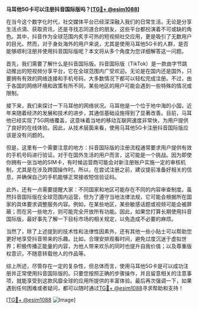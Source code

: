 **马耳他5G卡可以注册抖音国际版吗？[[TG💪+ @esim1088](https://t.me/s/esim1088)]**

在当今这个数字化时代，社交媒体平台已经深深融入我们的日常生活。无论是分享生活点滴、获取资讯，还是寻找志同道合的朋友，这些平台都扮演着不可或缺的角色。其中，抖音作为全球范围内炙手可热的短视频社交应用，更是吸引了无数用户的目光。然而，对于身处海外的用户来说，尤其是使用马耳他5G卡的人群，是否能够顺利注册并使用抖音国际版呢？本文将从多个角度为您详细解答这一问题。

首先，我们需要了解什么是抖音国际版。抖音国际版（TikTok）是一款由字节跳动推出的短视频分享平台，它在全球范围内广受欢迎。无论是在国内还是国外，只要拥有有效的网络连接和手机号码，大多数情况下都可以轻松完成注册。不过，由于各国的网络环境和政策有所不同，某些地区的用户可能会遇到一些特殊的情况或限制。

接下来，我们来探讨一下马耳他的网络状况。马耳他是一个位于地中海的小国，近年来随着经济的发展和技术的进步，其通信基础设施得到了显著改善。目前，马耳他已经实现了5G网络覆盖，这意味着当地的移动互联网速度非常快，为用户提供了良好的在线体验。因此，从技术层面来看，使用马耳他5G卡注册抖音国际版应该是没有问题的。

但是，这里有一个需要注意的地方：抖音国际版的注册流程通常要求用户提供有效的手机号码进行验证。对于在国外生活的用户而言，这可能是一个挑战。因为即使你拥有一张当地的SIM卡，有时候运营商可能会对新注册账户实施一定的审核机制，尤其是在涉及跨国操作时。所以，在尝试注册之前，建议提前准备好相关的信息，并确保自己的手机能够正常接收短信验证码。

此外，还有一点需要提醒大家：不同国家和地区可能存在不同的内容审查制度。虽然抖音国际版在全球范围内运营，但为了遵守当地法律法规，它可能会根据所在国家的具体要求调整服务内容。例如，在某些地区，某些敏感话题或视频可能会被屏蔽；而在另一些地方，则可能完全开放所有功能。因此，如果您打算长期使用抖音国际版，最好事先了解一下目标市场的相关规定，以免造成不必要的麻烦。

当然了，除了上述提到的技术性和法律性因素外，还有其他一些小贴士可以帮助您更好地享受抖音带来的乐趣。比如，合理安排观看时间，避免过度沉迷于虚拟世界；积极传播正能量的内容，为他人带来欢乐的同时也提升自我价值；以及尊重版权意识，不随意转载他人的作品等。

综上所述，尽管存在一定的复杂性，但总体而言，使用马耳他5G卡是可以成功注册并正常使用抖音国际版的。只要您按照正确的步骤操作，并且留意相关的注意事项，就能享受到这款风靡全球的应用所提供的丰富体验。最后再次强调一下，如果遇到任何困难或者疑问，都可以随时通过[TG💪+ @esim1088](https://t.me/s/esim1088)寻求帮助和支持！

[[TG💪+ @esim1088](https://t.me/s/esim1088) ![Image](https://i.postimg.cc/4NQfJmqS/Snipaste-2025-05-13-00-14-12.png)]